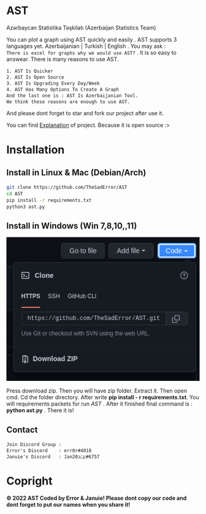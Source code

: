 # AST
Azərbaycan Statistika Təşkilatı (Azerbaijan Statistics Team)

You can plot a graph using AST quickly and easily . AST supports 3 languages yet. Azerbaijanian | Turkish | English . You may ask :           
```There is excel for graphs why we would use AST?```  . It is so easy to answear. There is many reasons to use AST.

```
1. AST Is Quicker
2. AST Is Open Source
3. AST Is Upgrading Every Day/Week
4. AST Has Many Options To Create A Graph
And the last one is : AST Is Azerbaijanian Tool.
We think these reasons are enough to use AST.
```
And please dont forget to star and fork our project after use it.

You can find [Explanation](https://github.com/TheSadError/AST/blob/main/Explanation.md) of project. Because it is open source :>
# Installation

## Install in Linux & Mac (Debian/Arch)
```sh
git clone https://github.com/TheSadError/AST
cd AST
pip install -r requirements.txt
python3 ast.py
```

## Install in Windows (Win 7,8,10,,11)

<div>
  <p align="center">
    <img src="image/code.png" width="800"> 
  </p>
</div>

Press download zip. Then you will have zip folder. Extract it. Then open cmd. Cd the folder directory. After write **pip install - r requirements.txt**. You will requirements packets for run *AST* . After it finished final command is : **python ast.py** . There it is!

## Contact
```
Join Discord Group : 
Error's Discord    : err0r#4018
Januie's Discord   : Jan20🇦🇿#6757
```

# Copright
**© 2022 AST Coded by Error & Januie! Please dont copy our code and dont forget to put our names when you share it!**

